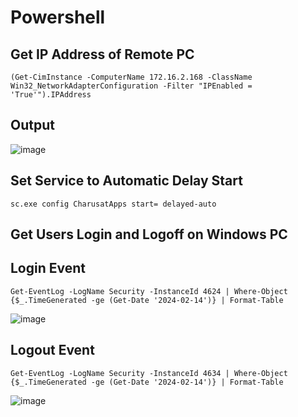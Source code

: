 # Powershell
## Get IP Address of Remote PC
```
(Get-CimInstance -ComputerName 172.16.2.168 -ClassName Win32_NetworkAdapterConfiguration -Filter "IPEnabled = 'True'").IPAddress
```
## Output
![image](https://user-images.githubusercontent.com/13175900/178092275-ee80a8f0-0989-4a75-af4c-7393859a7a1a.png)

## Set Service to Automatic Delay Start
```
sc.exe config CharusatApps start= delayed-auto
```
## Get Users Login and Logoff on Windows PC
## Login Event
```
Get-EventLog -LogName Security -InstanceId 4624 | Where-Object {$_.TimeGenerated -ge (Get-Date '2024-02-14')} | Format-Table
```
![image](https://github.com/kalpeshpatelce/Powershell/assets/13175900/cd062e46-9bf7-41cb-9c4b-2ccc519b1e53)

## Logout Event
```
Get-EventLog -LogName Security -InstanceId 4634 | Where-Object {$_.TimeGenerated -ge (Get-Date '2024-02-14')} | Format-Table
```
![image](https://github.com/kalpeshpatelce/Powershell/assets/13175900/47e4c261-c0b4-4bb3-b73f-80ea7990a9a6)

